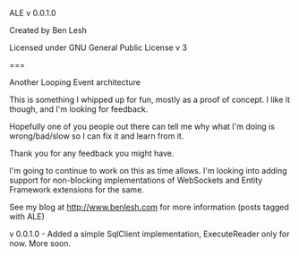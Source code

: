 ALE v 0.0.1.0

Created by Ben Lesh

Licensed under GNU General Public License v 3

===

Another Looping Event architecture

This is something I whipped up for fun, mostly as a proof of concept. I like it though, and I'm looking for feedback.

Hopefully one of you people out there can tell me why what I'm doing is wrong/bad/slow so I can fix it and learn from it.

Thank you for any feedback you might have.

I'm going to continue to work on this as time allows. I'm looking into adding support for non-blocking implementations of WebSockets and Entity Framework extensions for the same.

See my blog at http://www.benlesh.com for more information (posts tagged with ALE)

v 0.0.1.0 - Added a simple SqlClient implementation, ExecuteReader only for now. More soon.